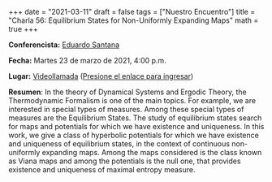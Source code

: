 +++
date      = "2021-03-11"
draft     = false
tags      = ["Nuestro Encuentro"]
title     = "Charla 56: Equilibrium States for Non-Uniformly Expanding Maps"
math      = true
+++

**Conferencista:** [Eduardo Santana](https://www.researchgate.net/profile/Eduardo-Santana-12)

**Fecha:** Martes 23 de marzo de 2021, 4:00 p.m.

**Lugar:** [Videollamada](https://meet.google.com/izy-pzig-pbf)  ([Presione el enlace para ingresar](https://meet.google.com/izy-pzig-pbf))

**Resumen**: In the theory of Dynamical Systems and Ergodic Theory, the Thermodynamic Formalism is one of the main topics. For example, we are interested in special types of measures. Among these special types of measures are the Equilibrium States. The study of equilibrium states search for maps and potentials for which we have existence and uniqueness.
In this work, we give a class of hyperbolic potentials for which we have existence and uniqueness of equilibrium states, in the context of continuous non-uniformly expanding maps. Among the maps considered is the class known as Viana maps and among the potentials is the null one, that provides existence and uniqueness of maximal entropy measure.


